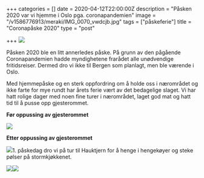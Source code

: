 +++
categories = []
date = 2020-04-12T22:00:00Z
description = "Påsken 2020 var vi hjemme i Oslo pga. coronapandemien"
image = "/v1586776913/meraki/IMG_0070_vwdcjb.jpg"
tags = ["påskeferie"]
title = "Coronapåske 2020"
type = "post"

+++
![](https://res.cloudinary.com/meraki-images/image/upload/w_650,f_auto,q_auto/v1586777217/meraki/IMG_0071_ph4zpi.jpg)

Påsken 2020 ble en litt annerledes påske. På grunn av den pågående Coronapandemien hadde myndighetene frarådet alle unødvendige fritidsreiser. Dermed dro vi ikke til Bergen som planlagt, men ble værende i Oslo.

Med hjemmepåske og en sterk oppfordring om å holde oss i nærområdet og ikke farte for mye rundt har årets ferie vært av det bedagelige slaget. Vi har hatt rolige dager med noen fine turer i nærområdet, laget god mat og hatt tid til å pusse opp gjesterommet.

**Før oppussing av gjesterommet**

![](https://res.cloudinary.com/meraki-images/image/upload/w_650,f_auto,q_auto/v1586777303/meraki/282ED1BA-34DE-4E0C-AEBB-ABFBB317F0ED_ulqkxl.jpg)

**Etter oppussing av gjesterommet**

![](https://res.cloudinary.com/meraki-images/image/upload/w_650,f_auto,q_auto/v1586777326/meraki/IMG_1550_cfttvi.jpg)1. påskedag dro vi på tur til Hauktjern for å henge i hengekøyer og steke pølser på stormkjøkkenet.

![](https://res.cloudinary.com/meraki-images/image/upload/w_650,f_auto,q_auto/v1586777405/meraki/IMG_0068_uwhca6.jpg)![](https://res.cloudinary.com/meraki-images/image/upload/w_650,f_auto,q_auto/v1586777414/meraki/A7690C0C-2AE7-469E-8A30-A465EC78C24F_uyktnw.jpg)